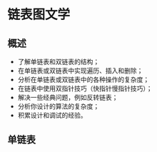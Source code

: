 # 链表图文学

## 概述

- 了解单链表和双链表的结构；
- 在单链表或双链表中实现遍历、插入和删除；
- 分析在单链表或双链表中的各种操作的复杂度；
- 在链表中使用双指针技巧（快指针慢指针技巧）；
- 解决一些经典问题，例如反转链表；
- 分析你设计的算法的复杂度；
- 积累设计和调试的经验。

## 单链表

```C++

```
